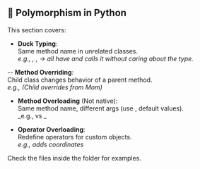 
## 🔁 Polymorphism in Python

This section covers:
- **Duck Typing**:  
  Same method name in unrelated classes.  
  _e.g., , ,  → all have  and  calls it without caring about the type._

-- **Method Overriding**:  
  Child class changes behavior of a parent method.  
  _e.g.,  (Child overrides  from Mom)_


- **Method Overloading** (Not native):  
  Same method name, different args (use , default values).  
  _e.g.,  vs _

- **Operator Overloading**:  
  Redefine operators for custom objects.  
  _e.g.,  adds coordinates_


Check the files inside the  folder for examples.
